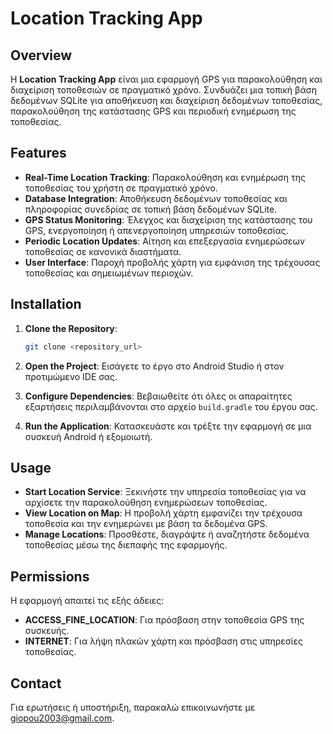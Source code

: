 # **Location Tracking App**

## **Overview**

Η **Location Tracking App** είναι μια εφαρμογή GPS για παρακολούθηση και διαχείριση τοποθεσιών σε πραγματικό χρόνο. Συνδυάζει μια τοπική βάση δεδομένων SQLite για αποθήκευση και διαχείριση δεδομένων τοποθεσίας, παρακολούθηση της κατάστασης GPS και περιοδική ενημέρωση της τοποθεσίας.

## **Features**

- **Real-Time Location Tracking**: Παρακολούθηση και ενημέρωση της τοποθεσίας του χρήστη σε πραγματικό χρόνο.
- **Database Integration**: Αποθήκευση δεδομένων τοποθεσίας και πληροφορίας συνεδρίας σε τοπική βάση δεδομένων SQLite.
- **GPS Status Monitoring**: Έλεγχος και διαχείριση της κατάστασης του GPS, ενεργοποίηση ή απενεργοποίηση υπηρεσιών τοποθεσίας.
- **Periodic Location Updates**: Αίτηση και επεξεργασία ενημερώσεων τοποθεσίας σε κανονικά διαστήματα.
- **User Interface**: Παροχή προβολής χάρτη για εμφάνιση της τρέχουσας τοποθεσίας και σημειωμένων περιοχών.

## **Installation**

1. **Clone the Repository**:
    ```bash
    git clone <repository_url>
    ```

2. **Open the Project**: Εισάγετε το έργο στο Android Studio ή στον προτιμώμενο IDE σας.

3. **Configure Dependencies**: Βεβαιωθείτε ότι όλες οι απαραίτητες εξαρτήσεις περιλαμβάνονται στο αρχείο `build.gradle` του έργου σας.

4. **Run the Application**: Κατασκευάστε και τρέξτε την εφαρμογή σε μια συσκευή Android ή εξομοιωτή.

## **Usage**

- **Start Location Service**: Ξεκινήστε την υπηρεσία τοποθεσίας για να αρχίσετε την παρακολούθηση ενημερώσεων τοποθεσίας.
- **View Location on Map**: Η προβολή χάρτη εμφανίζει την τρέχουσα τοποθεσία και την ενημερώνει με βάση τα δεδομένα GPS.
- **Manage Locations**: Προσθέστε, διαγράψτε ή αναζητήστε δεδομένα τοποθεσίας μέσω της διεπαφής της εφαρμογής.

## **Permissions**

Η εφαρμογή απαιτεί τις εξής άδειες:

- **ACCESS_FINE_LOCATION**: Για πρόσβαση στην τοποθεσία GPS της συσκευής.
- **INTERNET**: Για λήψη πλακών χάρτη και πρόσβαση στις υπηρεσίες τοποθεσίας.

## **Contact**

Για ερωτήσεις ή υποστήριξη, παρακαλώ επικοινωνήστε με [giopou2003@gmail.com](mailto:giopou2003@gmail.com).
